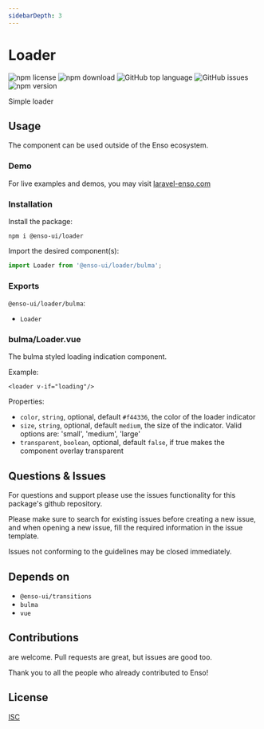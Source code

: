 ```yaml
---
sidebarDepth: 3
---
```


# Loader

![npm license](https://img.shields.io/npm/l/@enso-ui/loader.svg) 
![npm download](https://img.shields.io/npm/dm/@enso-ui/loader.svg) 
![GitHub top language](https://img.shields.io/github/languages/top/enso-ui/loader.svg) 
![GitHub issues](https://img.shields.io/github/issues/enso-ui/loader.svg) 
![npm version](https://img.shields.io/npm/v/@enso-ui/loader.svg) 

Simple loader

## Usage
The component can be used outside of the Enso ecosystem.

### Demo

For live examples and demos, you may visit [laravel-enso.com](https://www.laravel-enso.com)

### Installation

Install the package:
```
npm i @enso-ui/loader
```
Import the desired component(s):
```js
import Loader from '@enso-ui/loader/bulma';
```

### Exports

`@enso-ui/loader/bulma`:
- `Loader`

### bulma/Loader.vue
The bulma styled loading indication component.

Example:
```vue
<loader v-if="loading"/>
```

Properties:
- `color`, `string`, optional, default `#f44336`, the color of the loader indicator
- `size`, `string`, optional, default `medium`, the size of the indicator. Valid options are: 'small', 'medium', 'large'
- `transparent`, `boolean`, optional, default `false`, if true makes the component overlay transparent

## Questions & Issues

For questions and support please use the issues functionality
for this package's github repository.

Please make sure to search for existing issues before creating a new issue,
and when opening a new issue, fill the required information in the issue template.

Issues not conforming to the guidelines may be closed immediately.

## Depends on

- `@enso-ui/transitions`
- `bulma`
- `vue`

## Contributions

are welcome. Pull requests are great, but issues are good too.

Thank you to all the people who already contributed to Enso!

## License

[ISC](https://opensource.org/licenses/ISC)
